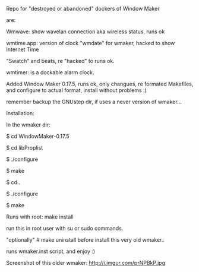 Repo for "destroyed or abandoned" dockers of Window Maker

are:

Wmwave: show wavelan connection aka wireless status, runs ok

wmtime.app: version of clock "wmdate" for wmaker, hacked to show Internet Time

"Swatch" and beats, re "hacked" to runs ok.

wmtimer: is a dockable alarm clock.

Added Window Maker 0.17.5, runs ok, only changues, re formated Makefiles, and configure to actual format, install without problems :)

remember backup the GNUstep dir, if uses a never version of wmaker...

Installation:

In the wmaker dir:

$ cd WindowMaker-0.17.5

$ cd libProplist

$ ./configure

$ make

$ cd..

$ ./configure

$ make

Runs with root: make install 

run this in root user with su or sudo commands.

"optionally" # make uninstall before install this very old wmaker..

runs wmaker.inst script, and enjoy :)

Screenshot of this older wmaker: http://i.imgur.com/prNPBkP.jpg
